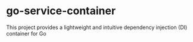 # go-service-container
This project provides a lightweight and intuitive dependency injection (DI) container for Go
